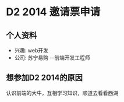 # D2 2014 邀请票申请

## 个人资料

- 兴趣: web开发
- 公司: 苏宁易购 --前端开发工程师

## 想参加D2 2014的原因

认识前端的大牛，互相学习知识，顺道去看看西湖
